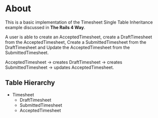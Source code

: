 # About
This is a basic implementation of the Timesheet Single Table Inheritance example discussed in **The Rails 4 Way**. 

A user is able to create an AcceptedTimesheet, create a DraftTimesheet from the AcceptedTimesheet, Create a SubmittedTimesheet from the DraftTimesheet and Update the AcceptedTimesheet from the SubmittedTimesheet.

AcceptedTimesheet -> creates DraftTimesheet -> creates SubmittedTimesheet -> updates AcceptedTimesheet.

## Table Hierarchy
- Timesheet
  - DraftTimesheet 
  - SubmittedTimesheet
  - AcceptedTimesheet

